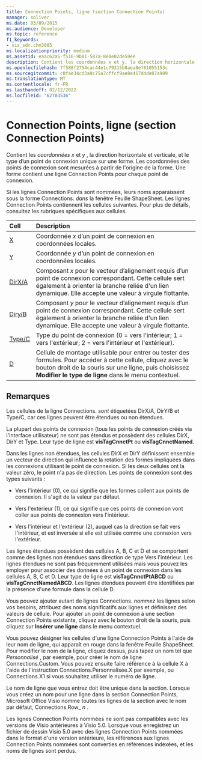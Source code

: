 ```yaml
---
title: Connection Points, ligne (section Connection Points)
manager: soliver
ms.date: 03/09/2015
ms.audience: Developer
ms.topic: reference
f1_keywords:
- vis_sdr.chm3005
ms.localizationpriority: medium
ms.assetid: eaac62a5-f516-9b81-587a-8e0e02de59ee
description: Contient les coordonnées x et y, la direction horizontale et verticale, et le type d’un point de connexion unique sur une forme. Les coordonnées des points de connexion sont mesurées à partir de l'origine de la forme. Une forme contient une ligne Connection Points pour chaque point de connexion.
ms.openlocfilehash: 7f588f2754cac44e1c79315b8aea8ef81055153c
ms.sourcegitcommit: c0fae34cd3a9c75a7cffcf9ae8e417ddde07a989
ms.translationtype: MT
ms.contentlocale: fr-FR
ms.lasthandoff: 02/12/2022
ms.locfileid: "62783536"
---
```

# <a name="connection-points-row-connection-points-section"></a>Connection Points, ligne (section Connection Points)

Contient les  *coordonnées x*  et  *y*  , la direction horizontale et verticale, et le type d’un point de connexion unique sur une forme. Les coordonnées des points de connexion sont mesurées à partir de l'origine de la forme. Une forme contient une ligne Connection Points pour chaque point de connexion. 
  
Si les lignes Connection Points sont nommées, leurs noms apparaissent sous la forme Connections. *dans*  la fenêtre Feuille ShapeSheet. Les lignes Connection Points contiennent les cellules suivantes. Pour plus de détails, consultez les rubriques spécifiques aux cellules. 
  
|**Cell**|**Description**|
|:-----|:-----|
|[X](x-cell-connection-points-section.md) <br/> |Coordonnée *x*  d’un point de connexion en coordonnées locales. |
|[Y](y-cell-connection-points-section.md) <br/> |Coordonnée *y*  d’un point de connexion en coordonnées locales. |
|[DirX/A](dirxa-cell-connection-points-section.md) <br/> |Composant *x*  pour le vecteur d’alignement requis d’un point de connexion correspondant. Cette cellule sert également à orienter la branche reliée d'un lien dynamique. Elle accepte une valeur à virgule flottante. |
|[Diry/B](diryb-cell-connection-points-section.md) <br/> |Composant *y*  pour le vecteur d’alignement requis d’un point de connexion correspondant. Cette cellule sert également à orienter la branche reliée d'un lien dynamique. Elle accepte une valeur à virgule flottante. |
|[Type/C](typec-cell-connection-points-section.md) <br/> |Type du point de connexion (0 = vers l'intérieur; 1 = vers l'extérieur; 2 = vers l'intérieur et l'extérieur). |
|[D](d-cell-connection-points-section.md) <br/> |Cellule de montage utilisable pour entrer ou tester des formules. Pour accéder à cette cellule, cliquez avec le bouton droit de la souris sur une ligne, puis choisissez **Modifier le type de ligne** dans le menu contextuel. |
   
## <a name="remarks"></a>Remarques

Les cellules de la ligne Connections. *sont*  étiquetées DirX/A, DirY/B et Type/C, car ces lignes peuvent être étendues ou non étendues. 
  
La plupart des points de connexion (tous les points de connexion créés via l'interface utilisateur) ne sont pas étendus et possèdent des cellules DirX, DirY et Type. Leur type de ligne est **visTagCnnctPt** ou **visTagCnnctNamed.**
  
Dans les lignes non étendues, les cellules DirX et DirY définissent ensemble un vecteur de direction qui influence la rotation des formes impliquées dans les connexions utilisant le point de connexion. Si les deux cellules ont la valeur zéro, le point n'a pas de direction. Les points de connexion sont des types suivants :
  
- Vers l'intérieur (0), ce qui signifie que les formes collent aux points de connexion. Il s'agit de la valeur par défaut.
    
- Vers l'extérieur (1), ce qui signifie que ces points de connexion vont coller aux points de connexion vers l'intérieur.
    
- Vers l'intérieur et l'extérieur (2), auquel cas la direction se fait vers l'intérieur, et est inversée si elle est utilisée comme une connexion vers l'extérieur.
    
Les lignes étendues possèdent des cellules A, B, C et D et se comportent comme des lignes non étendues sans direction de type Vers l'intérieur. Les lignes étendues ne sont pas fréquemment utilisées mais vous pouvez les employer pour associer des données à un point de connexion dans les cellules A, B, C et D. Leur type de ligne est **visTagCnnctPtABCD** ou **visTagCnnctNamedABCD**. Les lignes étendues peuvent être identifiées par la présence d'une formule dans la cellule D. 
  
 Vous pouvez ajouter autant de lignes Connections.  *nommez*  les lignes selon vos besoins, attribuez des noms significatifs aux lignes et définissez des valeurs de cellule. Pour ajouter un point de connexion à une section Connection Points existante, cliquez avec le bouton droit de la souris, puis cliquez sur **Insérer une ligne** dans le menu contextuel. 
  
Vous pouvez désigner les cellules d'une ligne Connection Points à l'aide de leur nom de ligne, qui apparaît en rouge dans la fenêtre Feuille ShapeSheet. Pour modifier le nom de la ligne, cliquez dessus, puis tapez un nom tel que  *Personnalisé*  , par exemple, pour créer le nom de ligne Connections.Custom. Vous pouvez ensuite faire référence à la cellule X à l'aide de l'instruction Connections.Personnalisée.X par exemple, ou Connections.X1 si vous souhaitez utiliser le numéro de ligne. 
  
Le nom de ligne que vous entrez doit être unique dans la section. Lorsque vous créez un nom pour une ligne dans la section Connection Points, Microsoft Office Visio nomme toutes les lignes de la section avec le nom par défaut, Connections.Row_ *n* . 
  
Les lignes Connection Points nommées ne sont pas compatibles avec les versions de Visio antérieures à Visio 5.0. Lorsque vous enregistrez un fichier de dessin Visio 5.0 avec des lignes Connection Points nommées dans le format d'une version antérieure, les références aux lignes Connection Points nommées sont converties en références indexées, et les noms de lignes sont perdus.
  

